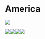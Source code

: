 # America

![](http://i.imgur.com/aEZBgyml.png)

![](http://i.imgur.com/xqvAYAg.gif)![](http://i.imgur.com/xqvAYAg.gif)![](http://i.imgur.com/xqvAYAg.gif)![](http://i.imgur.com/xqvAYAg.gif)
